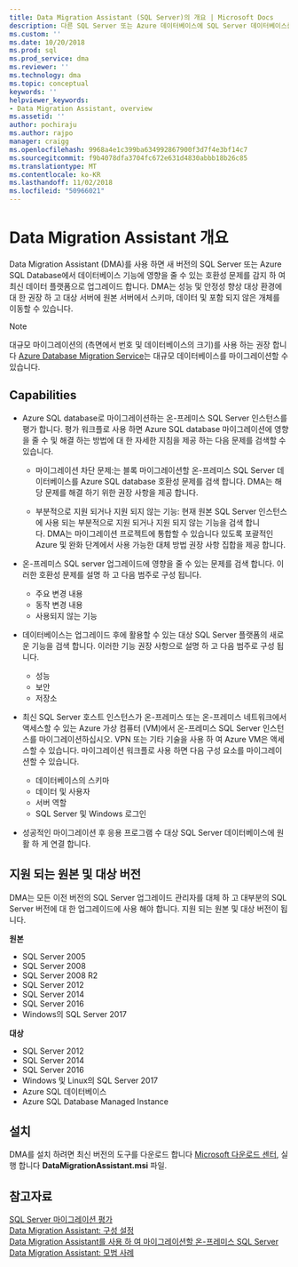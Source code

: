 ```yaml
---
title: Data Migration Assistant (SQL Server)의 개요 | Microsoft Docs
description: 다른 SQL Server 또는 Azure 데이터베이스에 SQL Server 데이터베이스를 마이그레이션하기 위해 Data Migration Assistant를 사용 하는 방법 알아보기
ms.custom: ''
ms.date: 10/20/2018
ms.prod: sql
ms.prod_service: dma
ms.reviewer: ''
ms.technology: dma
ms.topic: conceptual
keywords: ''
helpviewer_keywords:
- Data Migration Assistant, overview
ms.assetid: ''
author: pochiraju
ms.author: rajpo
manager: craigg
ms.openlocfilehash: 9968a4e1c399ba634992867900f3d7f4e3bf14c7
ms.sourcegitcommit: f9b4078dfa3704fc672e631d4830abbb18b26c85
ms.translationtype: MT
ms.contentlocale: ko-KR
ms.lasthandoff: 11/02/2018
ms.locfileid: "50966021"
---
```

# <a name="overview-of-data-migration-assistant"></a>Data Migration Assistant 개요
Data Migration Assistant (DMA)를 사용 하면 새 버전의 SQL Server 또는 Azure SQL Database에서 데이터베이스 기능에 영향을 줄 수 있는 호환성 문제를 감지 하 여 최신 데이터 플랫폼으로 업그레이드 합니다. DMA는 성능 및 안정성 향상 대상 환경에 대 한 권장 하 고 대상 서버에 원본 서버에서 스키마, 데이터 및 포함 되지 않은 개체를 이동할 수 있습니다.

> [!NOTE] 
> 대규모 마이그레이션의 (측면에서 번호 및 데이터베이스의 크기)를 사용 하는 권장 합니다 [Azure Database Migration Service](/azure/dms/dms-overview)는 대규모 데이터베이스를 마이그레이션할 수 있습니다.
  
## <a name="capabilities"></a>Capabilities
- Azure SQL database로 마이그레이션하는 온-프레미스 SQL Server 인스턴스를 평가 합니다. 평가 워크플로 사용 하면 Azure SQL database 마이그레이션에 영향을 줄 수 및 해결 하는 방법에 대 한 자세한 지침을 제공 하는 다음 문제를 검색할 수 있습니다.

  - 마이그레이션 차단 문제:는 블록 마이그레이션할 온-프레미스 SQL Server 데이터베이스를 Azure SQL database 호환성 문제를 검색 합니다. DMA는 해당 문제를 해결 하기 위한 권장 사항을 제공 합니다.

  - 부분적으로 지원 되거나 지원 되지 않는 기능: 현재 원본 SQL Server 인스턴스에 사용 되는 부분적으로 지원 되거나 지원 되지 않는 기능을 검색 합니다. DMA는 마이그레이션 프로젝트에 통합할 수 있습니다 있도록 포괄적인 Azure 및 완화 단계에서 사용 가능한 대체 방법 권장 사항 집합을 제공 합니다.

- 온-프레미스 SQL server 업그레이드에 영향을 줄 수 있는 문제를 검색 합니다. 이러한 호환성 문제를 설명 하 고 다음 범주로 구성 됩니다.

  - 주요 변경 내용
  - 동작 변경 내용
  - 사용되지 않는 기능

- 데이터베이스는 업그레이드 후에 활용할 수 있는 대상 SQL Server 플랫폼의 새로운 기능을 검색 합니다. 이러한 기능 권장 사항으로 설명 하 고 다음 범주로 구성 됩니다.

  - 성능
  - 보안
  - 저장소

- 최신 SQL Server 호스트 인스턴스가 온-프레미스 또는 온-프레미스 네트워크에서 액세스할 수 있는 Azure 가상 컴퓨터 (VM)에서 온-프레미스 SQL Server 인스턴스를 마이그레이션하십시오. VPN 또는 기타 기술을 사용 하 여 Azure VM은 액세스할 수 있습니다. 마이그레이션 워크플로 사용 하면 다음 구성 요소를 마이그레이션할 수 있습니다.

  - 데이터베이스의 스키마
  - 데이터 및 사용자
  - 서버 역할
  - SQL Server 및 Windows 로그인

- 성공적인 마이그레이션 후 응용 프로그램 수 대상 SQL Server 데이터베이스에 원활 하 게 연결 합니다.

## <a name="supported-source-and-target-versions"></a>지원 되는 원본 및 대상 버전
DMA는 모든 이전 버전의 SQL Server 업그레이드 관리자를 대체 하 고 대부분의 SQL Server 버전에 대 한 업그레이드에 사용 해야 합니다. 지원 되는 원본 및 대상 버전이 됩니다.

**원본**
- SQL Server 2005
- SQL Server 2008
- SQL Server 2008 R2
- SQL Server 2012 
- SQL Server 2014
- SQL Server 2016
- Windows의 SQL Server 2017

**대상**
- SQL Server 2012
- SQL Server 2014
- SQL Server 2016
- Windows 및 Linux의 SQL Server 2017
- Azure SQL 데이터베이스
- Azure SQL Database Managed Instance

## <a name="installation"></a>설치
DMA를 설치 하려면 최신 버전의 도구를 다운로드 합니다 [Microsoft 다운로드 센터](https://www.microsoft.com/download/details.aspx?id=53595), 실행 합니다 **DataMigrationAssistant.msi** 파일.

## <a name="see-also"></a>참고자료
[SQL Server 마이그레이션 평가](../dma/dma-assesssqlonprem.md)     
[Data Migration Assistant: 구성 설정](../dma/dma-configurationsettings.md)     
[Data Migration Assistant를 사용 하 여 마이그레이션할 온-프레미스 SQL Server](../dma/dma-migrateonpremsql.md)     
[Data Migration Assistant: 모범 사례](../dma/dma-bestpractices.md)     
